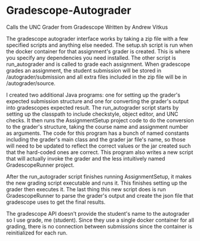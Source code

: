 # Gradescope-Autograder
Calls the UNC Grader from Gradescope
Written by Andrew Vitkus


The gradescope autograder interface works by taking a zip file with a few specified scripts and anything else needed. The setup.sh script is run when the docker container for that assignment's grader is created. This is where you specify any dependencies you need installed. The other script is run_autograder and is called to grade each assignment. When gradescope grades an assignment, the student submission will be stored in /autograder/submission and all extra files included in the zip file will be in /autograder/source.

I created two additional Java programs: one for setting up the grader's expected submission structure and one for converting the grader's output into gradescopes expected result. The run_autograder script starts by setting up the classpath to include checkstyle, object editor, and UNC checks. It then runs the AssignmentSetup project code to do the conversion to the grader's structure, taking the course name and assignment number as arguments. The code for this program has a bunch of named constants including the grader's main class and the grader jar file's name, so those will need to be updated to reflect the correct values or the jar created such that the hard-coded ones are correct. This program also writes a new script that will actually invoke the grader and the less intuitively named GradescopeRunner project.

After the run_autograder script finishes running AssignmentSetup, it makes the new grading script executable and runs it. This finishes setting up the grader then executes it. The last thing this new script does is run GradescopeRunner to parse the grader's output and create the json file that gradescope uses to get the final results.

The gradescope API doesn't provide the student's name to the autograder so I use grade, me (student). Since they use a single docker container for all grading, there is no connection between submissions since the container is reinitialized for each run.
